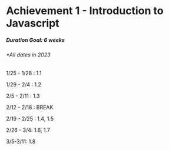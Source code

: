 # Achievement 1 - Introduction to Javascript

##### Duration Goal: 6 weeks
###### \*All dates in 2023

1/25 - 1/28 : 1.1

1/29 - 2/4 : 1.2  

2/5 - 2/11 : 1.3 

2/12 - 2/18 : BREAK 

2/19 - 2/25 : 1.4, 1.5

2/26 - 3/4: 1.6, 1.7

3/5-3/11: 1.8
